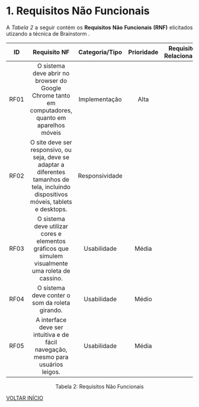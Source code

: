 # 1. Requisitos Não Funcionais

<p align="justify">A <i>Tabela 2</i> a seguir contém os <b>Requisitos Não Funcionais (RNF)</b> elicitados utizando a técnica de Brainstorm .</p>

| ID   |                                 Requisito NF                              | Categoria/Tipo | Prioridade | Requisitos Relacionados |
| :--: | :-----------------------------------------------------------------------: |:-------------: | :--------: | :-----------------: |
| RF01 | O sistema deve abrir no browser do Google Chrome tanto em computadores, quanto em aparelhos móveis | Implementação | Alta |  |
| RF02 | O site deve ser responsivo, ou seja, deve se adaptar a diferentes tamanhos de tela, incluindo dispositivos móveis, tablets e desktops.  | Responsividade |  |               |
| RF03 |  O sistema deve utilizar cores e elementos gráficos que simulem visualmente uma roleta de cassino.| 	Usabilidade | Média  |  |
| RF04 | O sistema deve conter o som da roleta girando.  | Usabilidade |  Médio |
| RF05 | A interface deve ser intuitiva e de fácil navegação, mesmo para usuários leigos. | 	Usabilidade | Média  |  |
<div style="text-align: center">
<p>Tabela 2: Requisitos Não Funcionais</p>
</div>


<a href="../README.md">VOLTAR INÍCIO</a>
